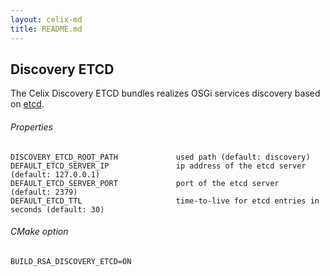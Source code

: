 ```yaml
---
layout: celix-md
title: README.md
---
```



<!--
Licensed to the Apache Software Foundation (ASF) under one or more
contributor license agreements.  See the NOTICE file distributed with
this work for additional information regarding copyright ownership.
The ASF licenses this file to You under the Apache License, Version 2.0
(the "License"); you may not use this file except in compliance with
the License.  You may obtain a copy of the License at
   
    http://www.apache.org/licenses/LICENSE-2.0

Unless required by applicable law or agreed to in writing, software
distributed under the License is distributed on an "AS IS" BASIS,
WITHOUT WARRANTIES OR CONDITIONS OF ANY KIND, either express or implied.
See the License for the specific language governing permissions and
limitations under the License.
-->

## Discovery ETCD

The Celix Discovery ETCD bundles realizes OSGi services discovery based on [etcd](https://github.com/coreos/etcd).

###### Properties
    DISCOVERY_ETCD_ROOT_PATH             used path (default: discovery)
    DEFAULT_ETCD_SERVER_IP               ip address of the etcd server (default: 127.0.0.1)
    DEFAULT_ETCD_SERVER_PORT             port of the etcd server  (default: 2379)
    DEFAULT_ETCD_TTL                     time-to-live for etcd entries in seconds (default: 30)

###### CMake option
    BUILD_RSA_DISCOVERY_ETCD=ON
